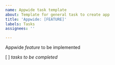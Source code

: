 ```yaml
---
name: Appwide task template
about: Template for general task to create app
title: 'Appwide: [FEATURE]'
labels: Tasks
assignees: ''

---
```


Appwide *feature* to be implemented

[ ] *tasks to be completed*
